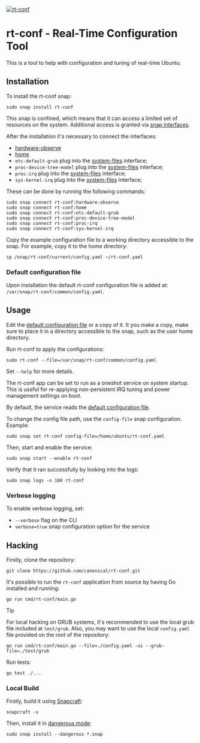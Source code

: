 [![rt-conf](https://snapcraft.io/rt-conf/badge.svg)](https://snapcraft.io/rt-conf)

# rt-conf - Real-Time Configuration Tool

This is a tool to help with configuration and tuning of real-time Ubuntu.

## Installation

To install the rt-conf snap:

```shell
sudo snap install rt-conf
```

This snap is confined, which means that it can access a limited set of resources on the system.
Additional access is granted via [snap interfaces](https://snapcraft.io/docs/interfaces).

After the installation it's necessary to connect the interfaces:

- [hardware-observe](https://snapcraft.io/docs/hardware-observe-interface)
- [home](https://snapcraft.io/docs/home-interface)
- `etc-default-grub` plug into the [system-files](https://snapcraft.io/docs/system-files-interface) interface;
- `proc-device-tree-model` plug into the [system-files](https://snapcraft.io/docs/system-files-interface) interface;
- `proc-irq` plug into the [system-files](https://snapcraft.io/docs/system-files-interface) interface;
- `sys-kernel-irq` plug into the [system-files](https://snapcraft.io/docs/system-files-interface) interface;

These can be done by running the following commands:

```shell
sudo snap connect rt-conf:hardware-observe
sudo snap connect rt-conf:home
sudo snap connect rt-conf:etc-default-grub
sudo snap connect rt-conf:proc-device-tree-model
sudo snap connect rt-conf:proc-irq
sudo snap connect rt-conf:sys-kernel-irq
```

Copy the example configuration file to a working directory accessible to the snap.
For example, copy it to the home directory:
```shell
cp /snap/rt-conf/current/config.yaml ~/rt-conf.yaml
```

### Default configuration file
Upon installation the default rt-conf configuration file is added at: `/var/snap/rt-conf/common/config.yaml`.

## Usage

Edit the [default configuration file](#default-configuration-file) or a copy of it.
It you make a copy, make sure to place it in a directory accessible to the snap, such as the user home directory.

Run rt-conf to apply the configurations:
```shell
sudo rt-conf --file=/var/snap/rt-conf/common/config.yaml
```

Set `--help` for more details.

The rt-conf app can be set to run as a oneshot service on system startup.
This is useful for re-applying non-persistent IRQ tuning and power management settings on boot.

By default, the service reads the [default configuration file](#default-configuration-file).

To change the config file path, use the `config-file` snap configuration. Example:
```shell
sudo snap set rt-conf config-file=/home/ubuntu/rt-conf.yaml
```

Then, start and enable the service:
```shell
sudo snap start --enable rt-conf
```

Verify that it ran successfully by looking into the logs:
```shell
sudo snap logs -n 100 rt-conf
```

### Verbose logging

To enable verbose logging, set:
- `--verbose` flag on the CLI
- `verbose=true` snap configuration option for the service


## Hacking

Firstly, clone the repository:

```shell
git clone https://github.com/canonical/rt-conf.git
```

It's possible to run the `rt-conf` application from source by having Go installed and running:

```shell
go run cmd/rt-conf/main.go
```

> [!TIP]
> For local hacking on GRUB systems, it's recommended to use the local grub file included at `test/grub`.
> Also, you may want to use the local `config.yaml` file provided on the root of the repository:
>
> ```shell
> go run cmd/rt-conf/main.go --file=./config.yaml -ui --grub-file=./test/grub
> ```

Run tests:
```shell
go test ./...
```

### Local Build

Firstly, build it using [Snapcraft](https://snapcraft.io/snapcraft):

```shell
snapcraft -v
```

Then, install it in [dangerous mode](https://snapcraft.io/docs/install-modes#heading--dangerous):

```shell
sudo snap install --dangerous *.snap
```
